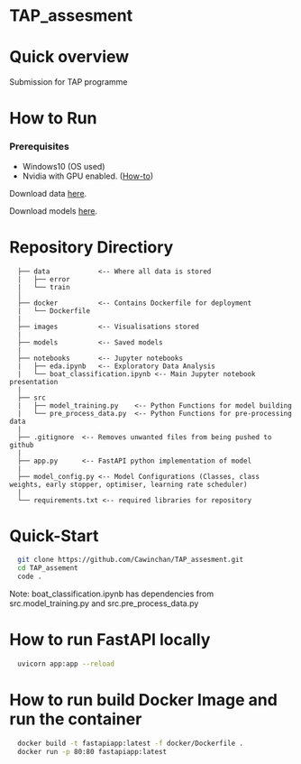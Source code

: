 # TAP_assesment


# Quick overview
Submission for TAP programme

# How to Run 

### Prerequisites 
- Windows10 (OS used)
- Nvidia with GPU enabled. ([How-to](https://towardsdatascience.com/installing-tensorflow-with-cuda-cudnn-and-gpu-support-on-windows-10-60693e46e781))

Download data [here](https://drive.google.com/drive/folders/18IX5ywPLuNWkNnwosmPEHop672eFEvbq?usp=sharing).

Download models [here](https://drive.google.com/drive/folders/1fHSTbDKZq7RckDvOqEQ8uccUPDyAi8S8?usp=sharing).

# Repository Directiory
```
  ├── data            <-- Where all data is stored
  |   ├── error 
  |   └── train 
  │        
  ├── docker          <-- Contains Dockerfile for deployment
  |   └── Dockerfile
  |
  ├── images          <-- Visualisations stored
  |   
  ├── models          <-- Saved models
  |   
  ├── notebooks       <-- Jupyter notebooks
  |   ├── eda.ipynb   <-- Exploratory Data Analysis 
  |   └── boat_classification.ipynb <-- Main Jupyter notebook presentation
  |   
  ├── src
  |   ├── model_training.py    <-- Python Functions for model building
  |   └── pre_process_data.py  <-- Python Functions for pre-processing data
  |
  ├── .gitignore  <-- Removes unwanted files from being pushed to github
  |   
  ├── app.py      <-- FastAPI python implementation of model
  |
  ├── model_config.py <-- Model Configurations (Classes, class weights, early stopper, optimiser, learning rate scheduler)
  | 
  └── requirements.txt <-- required libraries for repository
```

# Quick-Start
```bash
  git clone https://github.com/Cawinchan/TAP_assesment.git
  cd TAP_assement 
  code . 
```

Note: boat_classification.ipynb has dependencies from src.model_training.py and src.pre_process_data.py

# How to run FastAPI locally
```bash
  uvicorn app:app --reload
```

# How to run build Docker Image and run the container
```bash
  docker build -t fastapiapp:latest -f docker/Dockerfile .
  docker run -p 80:80 fastapiapp:latest
```

